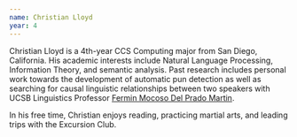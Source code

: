 ```yaml
---
name: Christian Lloyd
year: 4
---
```




Christian Lloyd is a 4th-year CCS Computing major from San Diego,
California. His academic interests include Natural Language
Processing, Information Theory, and semantic analysis.  Past research
includes personal work towards the development of automatic pun
detection as well as searching for causal linguistic relationships
between two speakers with UCSB Linguistics Professor
[Fermin Mocoso Del Prado Martin](http://www.linguistics.ucsb.edu/people/fermin-moscoso-del-prado-martin).

In his free time, Christian enjoys reading, practicing martial arts,
and leading trips with the Excursion Club.
